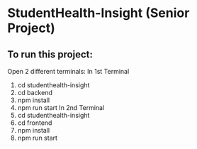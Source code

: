 # StudentHealth-Insight (Senior Project)

## To run this project:
Open 2 different terminals:
In 1st Terminal
1. cd studenthealth-insight
2. cd backend 
3. npm install
4. npm run start
In 2nd Terminal
1. cd studenthealth-insight
2. cd frontend 
3. npm install
4. npm run start
